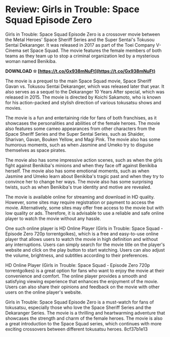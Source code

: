 
 
# Review: Girls in Trouble: Space Squad Episode Zero
 
Girls in Trouble: Space Squad Episode Zero is a crossover movie between the Metal Heroes' Space Sheriff Series and the Super Sentai's Tokusou Sentai Dekaranger. It was released in 2017 as part of the Toei Company V-Cinema set Space Squad. The movie features the female members of both teams as they team up to stop a criminal organization led by a mysterious woman named Benikiba.
 
**DOWNLOAD ✫ [https://t.co/Gx938mNuFt](https://t.co/Gx938mNuFt)**


 
The movie is a prequel to the main Space Squad movie, Space Sheriff Gavan vs. Tokusou Sentai Dekaranger, which was released later that year. It also serves as a sequel to the Dekaranger 10 Years After special, which was released in 2015. The movie is directed by Koichi Sakamoto, who is known for his action-packed and stylish direction of various tokusatsu shows and movies.
 
The movie is a fun and entertaining ride for fans of both franchises, as it showcases the personalities and abilities of the female heroes. The movie also features some cameo appearances from other characters from the Space Sheriff Series and the Super Sentai Series, such as Shaider, Sharivan, Gavan, Bouken Yellow, and Magi Pink. The movie also has some humorous moments, such as when Jasmine and Umeko try to disguise themselves as space pirates.
 
The movie also has some impressive action scenes, such as when the girls fight against Benikiba's minions and when they face off against Benikiba herself. The movie also has some emotional moments, such as when Jasmine and Umeko learn about Benikiba's tragic past and when they try to convince her to change her ways. The movie also has some surprising twists, such as when Benikiba's true identity and motive are revealed.
 
The movie is available online for streaming and download in HD quality. However, some sites may require registration or payment to access the movie. Alternatively, some sites may offer free access to the movie but with low quality or ads. Therefore, it is advisable to use a reliable and safe online player to watch the movie without any hassle.
 
One such online player is HD Online Player (Girls in Trouble: Space Squad - Episode Zero 720p torrentgolkes), which is a free and easy-to-use online player that allows users to watch the movie in high definition and without any interruptions. Users can simply search for the movie title on the player's website and click on the play button to start watching. Users can also adjust the volume, brightness, and subtitles according to their preferences.
 
HD Online Player (Girls in Trouble: Space Squad - Episode Zero 720p torrentgolkes) is a great option for fans who want to enjoy the movie at their convenience and comfort. The online player provides a smooth and satisfying viewing experience that enhances the enjoyment of the movie. Users can also share their opinions and feedback on the movie with other users on the online player's website.
 
Girls in Trouble: Space Squad Episode Zero is a must-watch for fans of tokusatsu, especially those who love the Space Sheriff Series and the Dekaranger Series. The movie is a thrilling and heartwarming adventure that showcases the strength and charm of the female heroes. The movie is also a great introduction to the Space Squad series, which continues with more exciting crossovers between different tokusatsu heroes.
 8cf37b1e13
 

